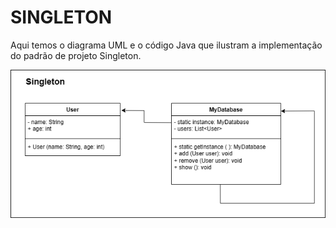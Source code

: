 # SINGLETON
Aqui temos o diagrama UML e o código Java que ilustram a implementação do padrão de projeto Singleton.

<p align="center">
      <img src="/Diagramas_UML/Singleton.png" alt="Diagrama UML - Singleton">

<span id="topo">
<p align="center">
